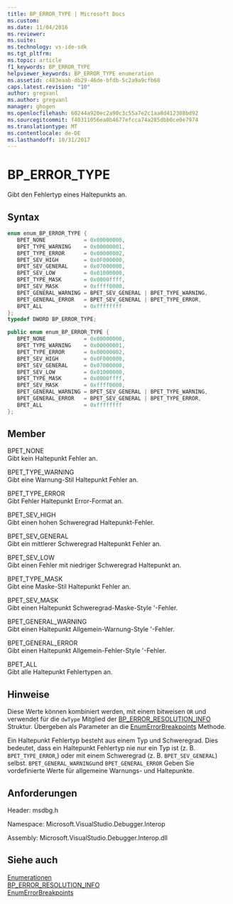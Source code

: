 ```yaml
---
title: BP_ERROR_TYPE | Microsoft Docs
ms.custom: 
ms.date: 11/04/2016
ms.reviewer: 
ms.suite: 
ms.technology: vs-ide-sdk
ms.tgt_pltfrm: 
ms.topic: article
f1_keywords: BP_ERROR_TYPE
helpviewer_keywords: BP_ERROR_TYPE enumeration
ms.assetid: c483eaab-db29-46de-bfdb-5c2a9a9cfb68
caps.latest.revision: "10"
author: gregvanl
ms.author: gregvanl
manager: ghogen
ms.openlocfilehash: 60244a920ec2a90c3c55a7e2c1aa8d412308bd92
ms.sourcegitcommit: f40311056ea0b4677efcca74a285dbb0ce0e7974
ms.translationtype: MT
ms.contentlocale: de-DE
ms.lasthandoff: 10/31/2017
---
```

# <a name="bperrortype"></a>BP_ERROR_TYPE
Gibt den Fehlertyp eines Haltepunkts an.  
  
## <a name="syntax"></a>Syntax  
  
```cpp  
enum enum_BP_ERROR_TYPE {   
   BPET_NONE            = 0x00000000,  
   BPET_TYPE_WARNING    = 0x00000001,  
   BPET_TYPE_ERROR      = 0x00000002,  
   BPET_SEV_HIGH        = 0x0F000000,  
   BPET_SEV_GENERAL     = 0x07000000,  
   BPET_SEV_LOW         = 0x01000000,  
   BPET_TYPE_MASK       = 0x0000ffff,  
   BPET_SEV_MASK        = 0xffff0000,  
   BPET_GENERAL_WARNING = BPET_SEV_GENERAL | BPET_TYPE_WARNING,  
   BPET_GENERAL_ERROR   = BPET_SEV_GENERAL | BPET_TYPE_ERROR,  
   BPET_ALL             = 0xffffffff  
};  
typedef DWORD BP_ERROR_TYPE;  
```  
  
```csharp  
public enum enum_BP_ERROR_TYPE {   
   BPET_NONE            = 0x00000000,  
   BPET_TYPE_WARNING    = 0x00000001,  
   BPET_TYPE_ERROR      = 0x00000002,  
   BPET_SEV_HIGH        = 0x0F000000,  
   BPET_SEV_GENERAL     = 0x07000000,  
   BPET_SEV_LOW         = 0x01000000,  
   BPET_TYPE_MASK       = 0x0000ffff,  
   BPET_SEV_MASK        = 0xffff0000,  
   BPET_GENERAL_WARNING = BPET_SEV_GENERAL | BPET_TYPE_WARNING,  
   BPET_GENERAL_ERROR   = BPET_SEV_GENERAL | BPET_TYPE_ERROR,  
   BPET_ALL             = 0xffffffff  
};  
```  
  
## <a name="members"></a>Member  
 BPET_NONE  
 Gibt kein Haltepunkt Fehler an.  
  
 BPET_TYPE_WARNING  
 Gibt eine Warnung-Stil Haltepunkt Fehler an.  
  
 BPET_TYPE_ERROR  
 Gibt Fehler Haltepunkt Error-Format an.  
  
 BPET_SEV_HIGH  
 Gibt einen hohen Schweregrad Haltepunkt-Fehler.  
  
 BPET_SEV_GENERAL  
 Gibt ein mittlerer Schweregrad Haltepunkt Fehler an.  
  
 BPET_SEV_LOW  
 Gibt einen Fehler mit niedriger Schweregrad Haltepunkt an.  
  
 BPET_TYPE_MASK  
 Gibt eine Maske-Stil Haltepunkt Fehler an.  
  
 BPET_SEV_MASK  
 Gibt einen Haltepunkt Schweregrad-Maske-Style '-Fehler.  
  
 BPET_GENERAL_WARNING  
 Gibt einen Haltepunkt Allgemein-Warnung-Style '-Fehler.  
  
 BPET_GENERAL_ERROR  
 Gibt einen Haltepunkt Allgemein-Fehler-Style '-Fehler.  
  
 BPET_ALL  
 Gibt alle Haltepunkt Fehlertypen an.  
  
## <a name="remarks"></a>Hinweise  
 Diese Werte können kombiniert werden, mit einem bitweisen `OR` und verwendet für die `dwType` Mitglied der [BP_ERROR_RESOLUTION_INFO](../../../extensibility/debugger/reference/bp-error-resolution-info.md) Struktur. Übergeben als Parameter an die [EnumErrorBreakpoints](../../../extensibility/debugger/reference/idebugpendingbreakpoint2-enumerrorbreakpoints.md) Methode.  
  
 Ein Haltepunkt Fehlertyp besteht aus einem Typ und Schweregrad. Dies bedeutet, dass ein Haltepunkt Fehlertyp nie nur ein Typ ist (z. B. `BPET_TYPE_ERROR`,) oder mit einem Schweregrad (z. B. `BPET_SEV_GENERAL`) selbst. `BPET_GENERAL_WARNING`und `BPET_GENERAL_ERROR` Geben Sie vordefinierte Werte für allgemeine Warnungs- und Haltepunkte.  
  
## <a name="requirements"></a>Anforderungen  
 Header: msdbg.h  
  
 Namespace: Microsoft.VisualStudio.Debugger.Interop  
  
 Assembly: Microsoft.VisualStudio.Debugger.Interop.dll  
  
## <a name="see-also"></a>Siehe auch  
 [Enumerationen](../../../extensibility/debugger/reference/enumerations-visual-studio-debugging.md)   
 [BP_ERROR_RESOLUTION_INFO](../../../extensibility/debugger/reference/bp-error-resolution-info.md)   
 [EnumErrorBreakpoints](../../../extensibility/debugger/reference/idebugpendingbreakpoint2-enumerrorbreakpoints.md)